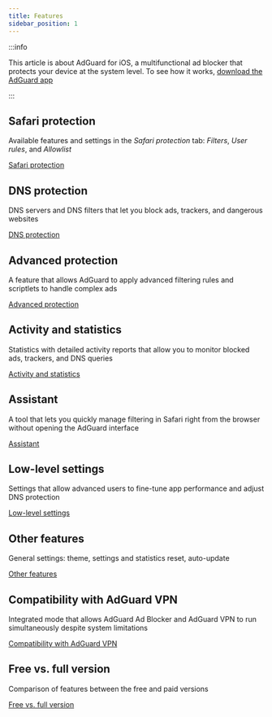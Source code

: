 ```yaml
---
title: Features
sidebar_position: 1
---
```


:::info

This article is about AdGuard for iOS, a multifunctional ad blocker that protects your device at the system level. To see how it works, [download the AdGuard app](https://agrd.io/download-kb-adblock)

:::

## Safari protection

Available features and settings in the _Safari protection_ tab: _Filters_, _User rules_, and _Allowlist_

[Safari protection](/adguard-for-ios/features/safari-protection.md)

## DNS protection

DNS servers and DNS filters that let you block ads, trackers, and dangerous websites

[DNS protection](/adguard-for-ios/features/dns-protection/)

## Advanced protection

A feature that allows AdGuard to apply advanced filtering rules and scriptlets to handle complex ads

[Advanced protection](/adguard-for-ios/features/advanced-protection.md)

## Activity and statistics

Statistics with detailed activity reports that allow you to monitor blocked ads, trackers, and DNS queries

[Activity and statistics](/adguard-for-ios/features/activity.md)

## Assistant

A tool that lets you quickly manage filtering in Safari right from the browser without opening the AdGuard interface

[Assistant](/adguard-for-ios/features/assistant.md)

## Low-level settings

Settings that allow advanced users to fine-tune app performance and adjust DNS protection

[Low-level settings](/adguard-for-ios/features/low-level-settings.md)

## Other features

General settings: theme, settings and statistics reset, auto-update

[Other features](/adguard-for-ios/features/other-features.md)

## Compatibility with AdGuard VPN

Integrated mode that allows AdGuard Ad Blocker and AdGuard VPN to run simultaneously despite system limitations

[Compatibility with AdGuard VPN](/adguard-for-ios/features/compatibility-with-adguard-vpn.md)

## Free vs. full version

Comparison of features between the free and paid versions

[Free vs. full version](/adguard-for-ios/features/free-vs-full.md)
